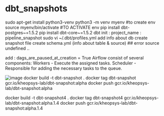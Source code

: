 # dbt_snapshots

sudo apt-get install python3-venv
python3 -m venv myenv #to create env
source myenv/bin/activate  #TO ACTIVATE env
pip install dbt-postgres~=1.5.2
pip install dbt-core~=1.5.2
dbt init : project_name : pipeline_snapshot
sudo vi ~/.dbt/profiles.yml  add info about db
create snapshot file
create schema.yml (info about table & source) ## error source undefined ..


add : dags_are_paused_at_creation = True
Airflow consist of several components: Workers - Execute the assigned tasks. Scheduler - Responsible for adding the necessary tasks to the queue.

![image](https://github.com/IkramKheopsys/dbt_snapshots/assets/113558455/b04497b1-c2ae-4f29-b8a9-507bc742b93e)
docker build -t dbt-snapshot .
docker tag dbt-snapshot gcr.io/kheopsys-lab/dbt-snapshot:alpha 
docker push gcr.io/kheopsys-lab/dbt-snapshot:alpha

docker build -t dbt-snapshot4 .
docker tag dbt-snapshot4 gcr.io/kheopsys-lab/dbt-snapshot:alpha.1.4
docker push gcr.io/kheopsys-lab/dbt-snapshot:alpha.1.4
